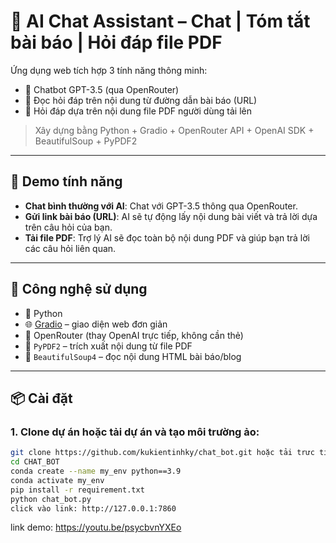 # 🤖 AI Chat Assistant – Chat | Tóm tắt bài báo | Hỏi đáp file PDF

Ứng dụng web tích hợp 3 tính năng thông minh:
- 💬 Chatbot GPT-3.5 (qua OpenRouter)
- 📰 Đọc hỏi đáp trên nội dung từ đường dẫn bài báo (URL)
- 📄 Hỏi đáp dựa trên nội dung file PDF người dùng tải lên

> Xây dựng bằng Python + Gradio + OpenRouter API + OpenAI SDK + BeautifulSoup + PyPDF2

---

## 🚀 Demo tính năng

- **Chat bình thường với AI**: Chat với GPT-3.5 thông qua OpenRouter.
- **Gửi link bài báo (URL)**: AI sẽ tự động lấy nội dung bài viết và trả lời dựa trên câu hỏi của bạn.
- **Tải file PDF**: Trợ lý AI sẽ đọc toàn bộ nội dung PDF và giúp bạn trả lời các câu hỏi liên quan.

---

## 🧱 Công nghệ sử dụng

- 🐍 Python
- 🌐 [Gradio](https://www.gradio.app/) – giao diện web đơn giản
- 🧠 OpenRouter (thay OpenAI trực tiếp, không cần thẻ)
- 📄 `PyPDF2` – trích xuất nội dung từ file PDF
- 📰 `BeautifulSoup4` – đọc nội dung HTML bài báo/blog

---

## 📦 Cài đặt

### 1. Clone dự án hoặc tải dự án và tạo môi trường ảo:
```bash
git clone https://github.com/kukientinhky/chat_bot.git hoặc tải trưc tiếp.
cd CHAT_BOT
conda create --name my_env python==3.9
conda activate my_env
pip install -r requirement.txt
python chat_bot.py
click vào link: http://127.0.0.1:7860

```
link demo: https://youtu.be/psycbvnYXEo

